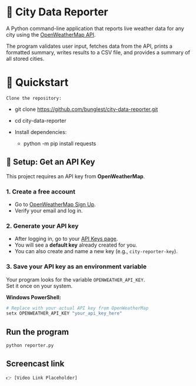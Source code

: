 # 🌆 City Data Reporter

A Python command-line application that reports live weather data for any city using the [OpenWeatherMap API](https://openweathermap.org/api).  

The program validates user input, fetches data from the API, prints a formatted summary, writes results to a CSV file, and provides a summary of all stored cities.




# 🚀 Quickstart

    Clone the repository:

- git clone https://github.com/bunglest/city-data-reporter.git
- cd city-data-reporter


- Install dependencies:
    - python -m pip install requests

## 🔑 Setup: Get an API Key

This project requires an API key from **OpenWeatherMap**.

### 1. Create a free account
- Go to [ OpenWeatherMap Sign Up](https://home.openweathermap.org/users/sign_up).
- Verify your email and log in.

### 2. Generate your API key
- After logging in, go to your [API Keys page](https://home.openweathermap.org/api_keys).
- You will see a **default key** already created for you.  
- You can also create and name a new key (e.g., `city-reporter-key`).

### 3. Save your API key as an environment variable
Your program looks for the variable `OPENWEATHER_API_KEY`.  
Set it once on your system.

**Windows PowerShell:**
```powershell
# Replace with your actual API key from OpenWeatherMap
setx OPENWEATHER_API_KEY "your_api_key_here"

```

## Run the program
    python reporter.py


## Screencast link
    👉 [Video Link Placeholder]

